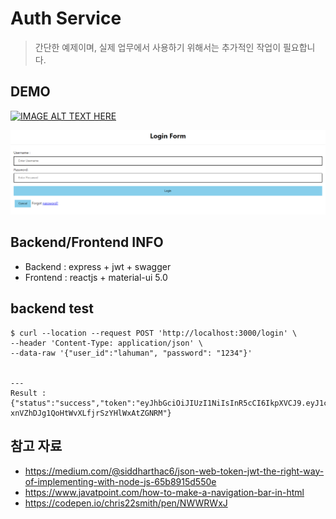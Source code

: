 # Auth Service

> 간단한 예제이며, 실제 업무에서 사용하기 위해서는 추가적인 작업이 필요합니다.

## DEMO

[![IMAGE ALT TEXT HERE](https://img.youtube.com/vi/pxI4fXrNChI/0.jpg)](https://www.youtube.com/watch?v=pxI4fXrNChI)


![login page](./login.png)

## Backend/Frontend INFO

- Backend : express + jwt + swagger
- Frontend : reactjs + material-ui 5.0

## backend test

```
$ curl --location --request POST 'http://localhost:3000/login' \
--header 'Content-Type: application/json' \
--data-raw '{"user_id":"lahuman", "password": "1234"}'


---
Result : 
{"status":"success","token":"eyJhbGciOiJIUzI1NiIsInR5cCI6IkpXVCJ9.eyJ1c2VyX2lkIjoibGFodW1hbiIsImRlc2MiOm51bGwsInJvbGUiOlsiUk9MRV9URVNUMSIsIlJPTEVfVEVTVDIiXSwiaWF0IjoxNjMyMzAwMDI5LCJleHAiOjE2MzIzMDAzMjl9.8UuMP_ah-xnVZhDJg1QoHtWvXLfjrSzYHlWxAtZGNRM"}
```

## 참고 자료

- https://medium.com/@siddharthac6/json-web-token-jwt-the-right-way-of-implementing-with-node-js-65b8915d550e
- https://www.javatpoint.com/how-to-make-a-navigation-bar-in-html
- https://codepen.io/chris22smith/pen/NWWRWxJ